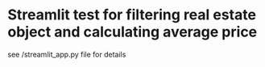 # Streamlit test for filtering real estate object and calculating average price

see /streamlit_app.py file for details